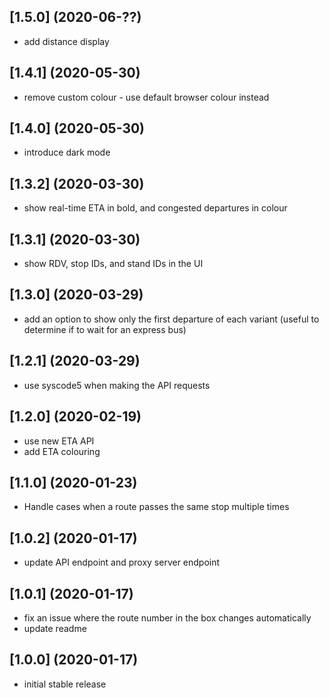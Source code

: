## [1.5.0] (2020-06-??)
* add distance display

## [1.4.1] (2020-05-30)
* remove custom colour - use default browser colour instead

## [1.4.0] (2020-05-30)
* introduce dark mode

## [1.3.2] (2020-03-30)
* show real-time ETA in bold, and congested departures in colour

## [1.3.1] (2020-03-30)
* show RDV, stop IDs, and stand IDs in the UI

## [1.3.0] (2020-03-29)
* add an option to show only the first departure of each variant
  (useful to determine if to wait for an express bus)

## [1.2.1] (2020-03-29)
* use syscode5 when making the API requests

## [1.2.0] (2020-02-19)
* use new ETA API
* add ETA colouring

## [1.1.0] (2020-01-23)
* Handle cases when a route passes the same stop multiple times

## [1.0.2] (2020-01-17)
* update API endpoint and proxy server endpoint

## [1.0.1] (2020-01-17)
* fix an issue where the route number in the box changes automatically
* update readme

## [1.0.0] (2020-01-17)
* initial stable release